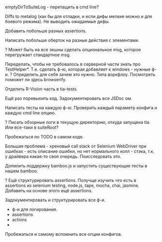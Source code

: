 emptyDirToSuiteLog - перетащить в cmd line?

Diffs to metalog (как бы для отладки, и если дифы мелкие можно и для боевого режима).
Не выводить ожидаемые дифы.

Добавить побольше разных assertions.

Написать побольше оберток на разные действия с элементами.

? Может быть на все экшны сделать опциональное msg, которое перегружает стандартное msg.

Переделать, чтобы не требовалось в серверной части знать про TestHelper*.
Т.е. сделать ф-ю, которая добавляет к windows - нужные ф-и.
? Определить для себя зачем это нужно.
 Типа воркфлоу.
 Посмотреть поможет ли здесь browserify.
 
Отделить R-Vision часть в tia-tests.

Ещё раз поревьюить код. Задокументировать все JSDoc ом.

Написать тесты на каждую ф-ю. Проверить каждый параметр конфига и каждую cmd line опцию.

? Писать обзорные логи в текущую директорию, откуда запущена tia.
Или все-таки в suiteRoot?

Пробежаться по TODO в самом коде.

Большая проблема - хреновый call stack от Selenium WebDriver при ошибках - есть описание ошибки,
но нет нормального колл - стэка, т.к. у драйвера какая-то своя очередь.
Поисследовать это.

Допилить поддержку bamboo.js и запустить существующие тесты в нашем bamboo.

? Ещё структурировать assertions.
Получще изучить что есть в assertions из selenium testing, node.js, tape, mocha, chai, jasmine.
Добавить на основе этого ещё assertions.

Задокументировать и структурировать все ф-и.
* ф-и для логирования.
* assertions
* actions
* 

Пробежаться и самому вспомнить все опции конфигов.

